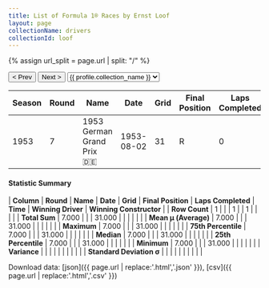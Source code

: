```yaml
---
title: List of Formula 1® Races by Ernst Loof
layout: page
collectionName: drivers
collectionId: loof
---
```


{% assign url_split = page.url | split: "/" %}
<div id="collection-navigation">
<button onclick="selector.options[selector.selectedIndex-1].value && (window.location = selector.options[selector.selectedIndex-1].value);">&lt; Prev</button>
<button onclick="selector.options[selector.selectedIndex+1].value && (window.location = selector.options[selector.selectedIndex+1].value);">Next &gt;</button>
<select id="selector" onchange="this.options[this.selectedIndex].value && (window.location = this.options[this.selectedIndex].value);">
  {% for collectionId in site.data[page.collectionName].refs %}
    {% if collectionId == page.collectionId %}
      {% assign selected = "selected" %}
    {% else %}
      {% assign selected = "" %}
    {% endif %}
    {% assign profile = site.data[page.collectionName][collectionId].profile %}
    <option value="/f1/{{ page.collectionName }}/{{ collectionId }}/{{ url_split[4] }}" {{ selected }}>{{ profile.collection_name }}</option>
  {% endfor %}
</select>
</div>

| Season | Round | Name | Date | Grid | Final Position | Laps Completed | Time | Winning Driver | Winning Constructor |
|--|--|--|--|--|--|--|--|--|--|
| 1953 | 7 | 1953 German Grand Prix 🇩🇪 | 1953-08-02 | 31 | R | 0 |   | Nino Farina 🇮🇹 | Ferrari 🇮🇹 |

#### Statistic Summary

| **Column** | **Round** | **Name** | **Date** | **Grid** | **Final Position** | **Laps Completed** | **Time** | **Winning Driver** | **Winning Constructor** |
| **Row Count** | 1 |  |  | 1 |  | 1 |  |  |  |
| **Total Sum** | 7.000 |  |  | 31.000 |  |  |  |  |  |
| **Mean μ (Average)** | 7.000 |  |  | 31.000 |  |  |  |  |  |
| **Maximum** | 7.000 |  |  | 31.000 |  |  |  |  |  |
| **75th Percentile** | 7.000 |  |  | 31.000 |  |  |  |  |  |
| **Median** | 7.000 |  |  | 31.000 |  |  |  |  |  |
| **25th Percentile** | 7.000 |  |  | 31.000 |  |  |  |  |  |
| **Minimum** | 7.000 |  |  | 31.000 |  |  |  |  |  |
| **Variance** |  |  |  |  |  |  |  |  |  |
| **Standard Deviation σ** |  |  |  |  |  |  |  |  |  |

Download data: [json]({{ page.url | replace:'.html','.json' }}), [csv]({{ page.url | replace:'.html','.csv' }})
